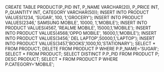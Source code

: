 
CREATE TABLE PRODUCT(P_PID INT, P_NAME VARCHAR(20), P_PRICE INT, P_QUANTITY INT, CATEGORY VARCHAR(50)); INSERT INTO PRODUCT VALUES(1234, 'SUGAR', 100, 1,'GROCERY'); INSERT INTO PRODUCT VALUES(2346,' SAMSUNG MOBILE', 10000, 1,'MOBILE'); INSERT INTO PRODUCT VALUES(4567, 'REALME MOBILE', 15000,1,'MOBILE'); INSERT INTO PRODUCT VALUES(4568,'OPPO MOBILE', 16000,1,'MOBILE'); INSERT INTO PRODUCT VALUES(3456,' DEL LAPTOP',50000,1,'LAPTOP'); INSERT INTO PRODUCT VALUES(3457,'BOOKS',1000,10,'STATIONARY'); SELECT * FROM PRODUCT; DELETE FROM PRODUCT P WHERE P.P_NAME='SUGAR'; SELECT * FROM PRODUCT; SELECT DISTINCT P.P_PID FROM PRODUCT P; DESC PRODUCT; SELECT * FROM PRODUCT P WHERE P.CATEGORY='MOBILE';


